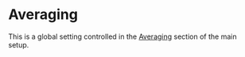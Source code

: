 # Averaging
This is a global setting controlled in the [Averaging](en_US/analyser_doc/02_User_Interface_04_Main_setup.md?id=averaging) section of the main setup.


